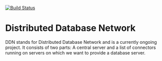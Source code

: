 [![Build Status](https://travis-ci.org/djavorszky/ddn.svg?branch=master)](https://travis-ci.org/djavorszky/ddn)
# Distributed Database Network
DDN stands for Distributed Database Network and is a currently ongoing project. It consists of two parts: A central server and a list of connectors running on servers on which we want to provide a database server.
